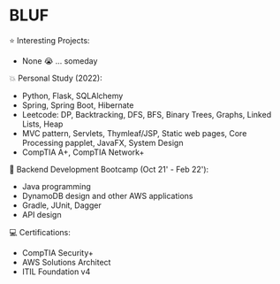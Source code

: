 # BLUF

:star: Interesting Projects:
- None :sob: ... someday

:boom: Personal Study (2022):
- Python, Flask, SQLAlchemy
- Spring, Spring Boot, Hibernate
- Leetcode: DP, Backtracking, DFS, BFS, Binary Trees, Graphs, Linked Lists, Heap
- MVC pattern, Servlets, Thymleaf/JSP, Static web pages, Core Processing papplet, JavaFX, System Design
- CompTIA A+, CompTIA Network+

👋 Backend Development Bootcamp (Oct 21' - Feb 22'): 
- Java programming
- DynamoDB design and other AWS applications
- Gradle, JUnit, Dagger
- API design

:computer: Certifications:
- CompTIA Security+
- AWS Solutions Architect
- ITIL Foundation v4
